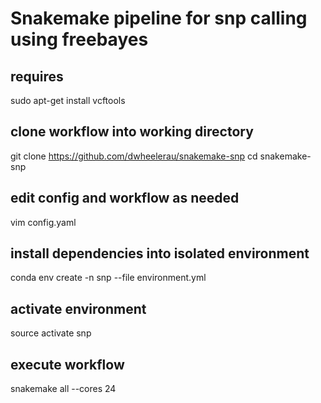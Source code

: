 # Snakemake pipeline for snp calling using freebayes

## requires  
sudo apt-get install vcftools  

## clone workflow into working directory
git clone https://github.com/dwheelerau/snakemake-snp
cd snakemake-snp

## edit config and workflow as needed
vim config.yaml

## install dependencies into isolated environment
conda env create -n snp --file environment.yml

## activate environment
source activate snp

## execute workflow
snakemake all --cores 24
